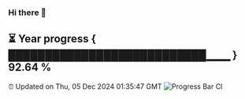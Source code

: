 ### Hi there 👋
⏳ Year progress { ███████████████████████████▁▁▁ } 92.64 %
---
⏰ Updated on Thu, 05 Dec 2024 01:35:47 GMT
![Progress Bar CI](https://github.com/liununu/liununu/workflows/Progress%20Bar%20CI/badge.svg)
